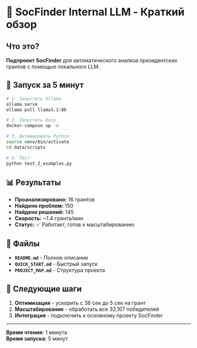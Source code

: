 # 🎯 SocFinder Internal LLM - Краткий обзор

## Что это?

**Подпроект SocFinder** для автоматического анализа президентских грантов с помощью локального LLM.

## 🚀 Запуск за 5 минут

```bash
# 1. Запустить Ollama
ollama serve
ollama pull llama3.1:8b

# 2. Запустить базу
docker-compose up -d

# 3. Активировать Python
source venv/bin/activate
cd data/scripts

# 4. Тест
python test_2_examples.py
```

## 📊 Результаты

- **Проанализировано:** 16 грантов
- **Найдено проблем:** 150
- **Найдено решений:** 145
- **Скорость:** ~1.4 гранта/мин
- **Статус:** ✅ Работает, готов к масштабированию

## 📁 Файлы

- **`README.md`** - Полное описание
- **`QUICK_START.md`** - Быстрый запуск
- **`PROJECT_MAP.md`** - Структура проекта

## 🎯 Следующие шаги

1. **Оптимизация** - ускорить с 36 сек до 5 сек на грант
2. **Масштабирование** - обработать все 32,107 победителей
3. **Интеграция** - подключить к основному проекту SocFinder

---

**Время чтения:** 1 минута  
**Время запуска:** 5 минут

